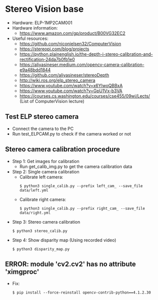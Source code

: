 # Stereo Vision base

- Hardware: ELP-1MP2CAM001
- Hardware information:
  - https://www.amazon.com/gp/product/B00VG32EC2
- Useful resources:
  - https://github.com/niconielsen32/ComputerVision 
  - https://stereopi.com/blog/projects
  - https://python.plainenglish.io/the-depth-i-stereo-calibration-and-rectification-24da7b0fb1e0
  - https://aliyasineser.medium.com/opencv-camera-calibration-e9a48bdd1844
  - https://github.com/aliyasineser/stereoDepth
  - http://wiki.ros.org/elp_stereo_camera 
  - https://www.youtube.com/watch?v=x6YIwoQBBxA 
  - https://www.youtube.com/watch?v=GpU1Vx-b3VA
  - https://courses.cs.washington.edu/courses/cse455/09wi/Lects/      
      (List of ComputerVision lecture)
## Test ELP stereo camera
- Connect the camera to the PC
- Run test_ELPCAM.py to check if the camera worked or not

## Stereo camera calibration procedure
- Step 1: Get images for calibration
  - Run get_calib_img.py to get the camera calibration data
- Step 2: Single camera calibration
  - Calibrate left camera:
    ```
    $ python3 single_calib.py --prefix left_cam_ --save_file data/left.yml
    ```
  - Calibrate right camera:
    ```
    $ python3 single_calib.py --prefix right_cam_ --save_file data/right.yml
    ```
- Step 3: Stereo camera calibration
  ```
  $ python3 stereo_calib.py
  ```
- Step 4: Show disparity map (Using recorded video)
  ```
  $ python3 disparity_map.py
  ```
## ERROR: module 'cv2.cv2' has no attribute 'ximgproc'
- Fix:
  ```
  $ pip install --force-reinstall opencv-contrib-python==4.1.2.30
  ```